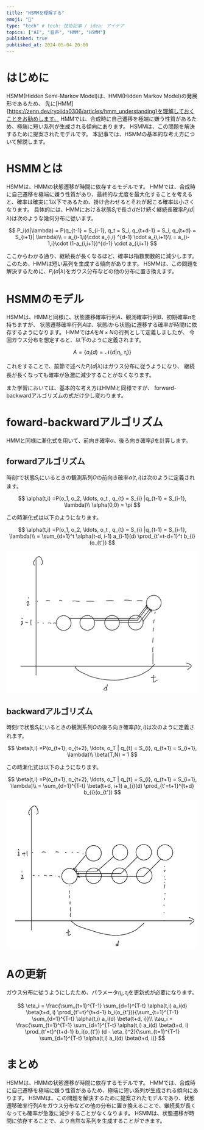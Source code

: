 ```yaml
---
title: "HSMMを理解する"
emoji: "🎤"
type: "tech" # tech: 技術記事 / idea: アイデア
topics: ["AI", "音声", "HMM", "HSMM"]
published: true
published_at: 2024-05-04 20:00
---
```


# はじめに
HSMM(Hidden Semi-Markov Model)は、HMM(Hidden Markov Model)の発展形であるため、
先に[HMM]{https://zenn.dev/ryoiida0306/articles/hmm_understanding}を理解しておくことをお勧めします。
HMMでは、合成時に自己遷移を極端に嫌う性質があるため、極端に短い系列が生成される傾向にあります。
HSMMは、この問題を解決するために提案されたモデルです。
本記事では、HSMMの基本的な考え方について解説します。

# HSMMとは
HSMMは、HMMの状態遷移が時間に依存するモデルです。
HMMでは、合成時に自己遷移を極端に嫌う性質があり、最終的な尤度を最大化することを考えると、確率は確実に1以下であるため、掛け合わせるとそれが起こる確率は小さくなります。
具体的には、HMMにおける状態$S_i$で長さ$d$だけ続く継続長確率$P_i(d|\lambda)$は次のような幾何分布に従います。

$$
P_i(d|\lambda) = P(q_{t-1} = S_{i-1}, q_t = S_i, q_{t+d-1} = S_i, q_{t+d} = S_{i+1}| \lambda)\\
= a_{i-1,i}\cdot a_{i,i} ^{d-1} \cdot a_{i,i+1}\\
= a_{i-1,i}\cdot (1-a_{i,i+1})^{d-1} \cdot a_{i,i+1}
$$

ここからわかる通り、継続長が長くなるほど、確率は指数関数的に減少します。
このため、HMMは短い系列を生成する傾向があります。
HSMMは、この問題を解決するために、$P_i(d|\lambda)$をガウス分布などの他の分布に置き換えます。

# HSMMのモデル

HSMMは、HMMと同様に、状態遷移確率行列$A$、観測確率行列$B$、初期確率$\pi$を持ちますが、
状態遷移確率行列$A$は、状態$i$から状態$j$に遷移する確率が時間$t$に依存するようになります。
HMMでは$A$を$N \times N$の行列として定義しましたが、
今回ガウス分布を想定すると、以下のように定義されます。

$$
A = \{ a_i(d) = \mathcal{N}(d | \eta_i, \tau_i) \}
$$

これをすることで、前節で述べた$P_i(d|\lambda)$はガウス分布に従うようになり、
継続長が長くなっても確率が急激に減少することがなくなります。

また学習においては、基本的な考え方はHMMと同様ですが、
forward-backwardアルゴリズムの式だけ少し変わります。

# foward-backwardアルゴリズム

HMMと同様に漸化式を用いて、前向き確率$\alpha$、後ろ向き確率$\beta$を計算します。

## forwardアルゴリズム

時刻$t$で状態$S_i$にいるときの観測系列$O$の前向き確率$\alpha(t,i)$は次のように定義されます。

$$
\alpha(t,i) =P(o_1, o_2, \ldots, o_t ,  q_{t} = S_{i} |q_{t-1} = S_{i-1}, \lambda)\\
\alpha(0,0) = \pi
$$

この時漸化式は以下のようになります。

$$
\alpha(t,i) =P(o_1, o_2, \ldots, o_t ,  q_{t} = S_{i} |q_{t-1} = S_{i-1}, \lambda)\\
= \sum_{d=1}^t \alpha(t-d, i-1) a_{i-1}(d) \prod_{t'=t-d+1}^t b_{i}(o_{t'})
$$

![forward](/images/articles/hsmm_understanding/forward.png)

## backwardアルゴリズム

時刻$t$で状態$S_i$にいるときの観測系列$O$の後ろ向き確率$\beta(t,i)$は次のように定義されます。

$$
\beta(t,i) =P(o_{t+1}, o_{t+2}, \ldots, o_T  | q_{t} = S_{i}, q_{t+1} = S_{i+1}, \lambda)\\
\beta(T,N) = 1
$$

この時漸化式は以下のようになります。

$$
\beta(t,i) =P(o_{t+1}, o_{t+2}, \ldots, o_T  | q_{t} = S_{i}, q_{t+1} = S_{i+1}, \lambda)\\
= \sum_{d=1}^{T-t} \beta(t+d, i+1) a_{i}(d) \prod_{t'=t+1}^{t+d} b_{i}(o_{t'})
$$

![backward](/images/articles/hsmm_understanding/backward.png)


# Aの更新

ガウス分布に従うようにしたため、パラメータ$\eta_i, \tau_i$を更新式が必要になります。

$$
\eta_i = \frac{\sum_{t=1}^{T-1} \sum_{d=1}^{T-t} \alpha(t,i) a_i(d) \beta(t+d, i) \prod_{t'=t}^{t+d-1} b_i(o_{t'})}{\sum_{t=1}^{T-1} \sum_{d=1}^{T-t} \alpha(t,i) a_i(d) \beta(t+d, i)}\\
\tau_i = \frac{\sum_{t=1}^{T-1} \sum_{d=1}^{T-t} \alpha(t,i) a_i(d) \beta(t+d, i) \prod_{t'=t}^{t+d-1} b_i(o_{t'}) (d - \eta_i)^2}{\sum_{t=1}^{T-1} \sum_{d=1}^{T-t} \alpha(t,i) a_i(d) \beta(t+d, i)}
$$

# まとめ

HSMMは、HMMの状態遷移が時間に依存するモデルです。
HMMでは、合成時に自己遷移を極端に嫌う性質があるため、極端に短い系列が生成される傾向にあります。
HSMMは、この問題を解決するために提案されたモデルであり、状態遷移確率行列$A$をガウス分布などの他の分布に置き換えることで、継続長が長くなっても確率が急激に減少することがなくなります。
HSMMは、状態遷移が時間に依存することで、より自然な系列を生成することができます。





